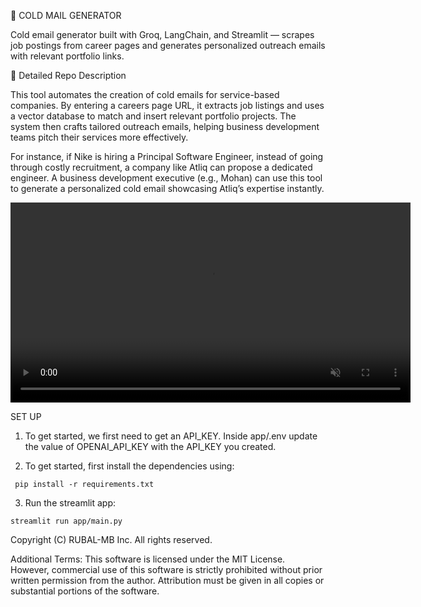 📩 COLD MAIL GENERATOR

Cold email generator built with Groq, LangChain, and Streamlit — scrapes job postings from career pages and generates personalized outreach emails with relevant portfolio links.

🔹 Detailed Repo Description

This tool automates the creation of cold emails for service-based companies. By entering a careers page URL, it extracts job listings and uses a vector database to match and insert relevant portfolio projects. The system then crafts tailored outreach emails, helping business development teams pitch their services more effectively.

For instance, if Nike is hiring a Principal Software Engineer, instead of going through costly recruitment, a company like Atliq can propose a dedicated engineer. A business development executive (e.g., Mohan) can use this tool to generate a personalized cold email showcasing Atliq’s expertise instantly.

<video src="https://github.com/app/cclip.mov" controls muted playsinline width="640"></video>

SET UP 

 1) To get started, we first need to get an API_KEY. Inside app/.env update the value of OPENAI_API_KEY with the API_KEY you created.

 2) To get started, first install the dependencies using:
```
 pip install -r requirements.txt
```
 3) Run the streamlit app:
```
streamlit run app/main.py
```

Copyright (C) RUBAL-MB Inc. All rights reserved.

Additional Terms: This software is licensed under the MIT License. However, commercial use of this software is strictly prohibited without prior written permission from the author. Attribution must be given in all copies or substantial portions of the software.

